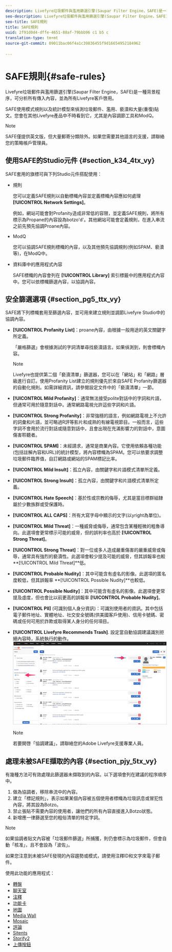 ```yaml
---
description: Livefyre垃圾郵件與濫用篩選引擎(Saupar Filter Engine，SAFE)是一種背景程序，可分析所有傳入內容，並為所有Livefyre客戶啓用。
seo-description: Livefyre垃圾郵件與濫用篩選引擎(Saupar Filter Engine，SAFE)是一種背景程序，可分析所有傳入內容，並為所有Livefyre客戶啓用。
seo-title: SAFE規則
title: SAFE規則
uuid: 2f91d0d4-dffe-4651-88af-79bbb96 c1 b5 c
translation-type: tm+mt
source-git-commit: 09011bac06f4a1c39836455f9d16654952184962

---
```



# SAFE規則{#safe-rules}

Livefyre垃圾郵件與濫用篩選引擎(Saupar Filter Engine，SAFE)是一種背景程序，可分析所有傳入內容，並為所有Livefyre客戶啓用。



SAFE使用模式規則以及統計模型來偵測垃圾郵件、濫用、褻瀆和大量(重復)貼文。您會在其他Livefyre產品中不時看到它，尤其是內容調節工具和ModQ。

>[!NOTE]
>
>SAFE僅提供英文版，但大量郵寄分類除外。如果您需要其他語言的支援，請聯絡您的策略帳戶管理員。

## 使用SAFE的Studio元件 {#section_k34_4tx_vy}

SAFE套用的旗標可與下列Studio元件搭配使用：

* 規則

   您可以定義SAFE規則以自動標幟內容並定義標幟內容應如何處理 **[!UICONTROL Network Settings]**。

   例如，網站可能會對Profanity造成非常低的容限，並定義SAFE規則，將所有標示為Propane的內容設為botzo'd'。其他網站可能會定義規則，在進入串流之前先預先協調Proane內容。

* ModQ

   您可以協調SAFE規則標幟的內容，以及其他預先協調規則(例如SPAM、褻瀆等)，在ModQ中。

* 資料庫中的應用程式內容

   SAFE標幟的內容會列在 **[!UICONTROL Library]** 索引標籤中的應用程式內容中。您可以依標幟篩選內容，以協調內容。

## 安全篩選選項 {#section_pg5_ttx_vy}

SAFE將下列標幟套用至篩選內容，並可用來建立規則並調節Livefyre Studio中的協調內容。

* **[!UICONTROL Profanity List]**：proane內容，由根據一般用途的英文關鍵字所定義。

   「嚴格篩選」會根據測試的字詞清單尋找褻瀆語言。如果偵測到，則會標幟內容。

   >[!NOTE]
   >
   >Livefyre也提供第二個「褻瀆清單」篩選器，您可以在「網站」和「網路」層級進行自訂。使用Profanity List建立的規則優先於來自SAFE Profanity篩選器的自動化規則。如需詳細資訊，請參閱設定文件中的「褻瀆清單」一節。

* **[!UICONTROL Mild Profanity]**：通常無法接受polite對話中的字詞和片語，但通常可用於隨意對話中。通常網路電視允許這些字詞和片語。
* **[!UICONTROL Strong Profanity]**：非常強穩的語言，例如網路電視上不允許的詞彙和片語，並可略過R評等影片和成熟的有線電視節目。一般而言，這些字詞不會用於流行對話或隨意對話中，且會出現在充滿影響力的對話中，意圖傷害聆聽者。
* **[!UICONTROL SPAM]**：未經請求，通常是商業內容。它使用依賴各種功能(包括註解內容和URL)的統計模型，將內容標幟為SPAM。您可以依要求調整垃圾郵件臨界值，自訂網路或網站的SPAM標記比率。
* **[!UICONTROL Mild Insult]**：孤立內容，由關鍵字和片語模式清單所定義。
* **[!UICONTROL Strong Insult]**：孤立內容，由關鍵字和片語模式清單所定義。
* **[!UICONTROL Hate Speech]**：基於性或宗教的侮辱，尤其是當目標群組隸屬於少數族群或受保護時。
* **[!UICONTROL ALL CAPS]**：所有大寫字母中顯示的文字(以yright為單位)。
* **[!UICONTROL Mild Threat]**：一種威脅或侮辱，通常包含某種輕微的粗魯導向。此選項會更常標示可能的威脅，但的誤判率也高於 **[!UICONTROL Strong Threat]**。

* **[!UICONTROL Strong Threat]**：對一位或多人造成嚴重傷害的嚴重威脅或侮辱，通常具有強烈的褻瀆性。此選項會較少提及可能的威脅，但其誤報率也較 **[!UICONTROL Mild Threat]**低。

* **[!UICONTROL Probable Nudity]**：其中可能含有虛名的影像。此選項的匿名度較低，但其誤報率 **[!UICONTROL Possible Nudity]**也較低。

* **[!UICONTROL Possible Nudity]**：其中可能含有虛名的影像。此選項會更常提及虛度，但也會比以前更高的誤報率 **[!UICONTROL Probable Nudity]**。

* **[!UICONTROL PII]** (可識別個人身分資訊)：可識別使用者的資訊。其中包括電子郵件地址、實體地址、社交安全號碼(供美國客戶使用)、信用卡號碼、密碼或任何可用於詐欺或取得某人身分的任何項目。
* **[!UICONTROL Livefyre Recommends Trash]**. 設定當自動協調建議識別拒絕內容時，系統執行的動作。 ![](assets/mod_reco1.png)

   >[!NOTE]
   >
   >若要開啓「協調建議」，請聯絡您的Adobe Livefyre支援專業人員。

## 處理未被SAFE擷取的內容 {#section_pjy_5tx_vy}

有幾種方法可有效處理此篩選器未擷取到的內容。以下選項會列在建議的程序順序中。

1. 做為協調者，移除串流中的內容。
1. 建立「標記規則」，表示如果某個內容被五個使用者標幟為垃圾訊息或冒犯性內容，將其設為Botzo。
1. 禁止張貼不需要內容的使用者，讓他們的所有內容直接進入Botzo狀態。
1. 新增應一律篩選至您的粗俗清單的特定字詞。

>[!NOTE]
>
>如果協調者貼文內容被「垃圾郵件篩選」所捕獲，則仍會標示為垃圾郵件，但會自動「核准」，且不會設為「波佐」。

如果您注意到未被SAFE發現的內容趨勢或模式，請使用注釋ID和文字來電子郵件。



使用此功能的應用程式：

* [轉盤](/help/using/c-about-apps/c-carousel-app/c-carousel-app.md#c_carousel_app)
* [聊天室](/help/using/c-about-apps/c-chat-app/c-chat-app.md#c_chat_app)
* [注釋](/help/using/c-about-apps/c-comments/c-comments.md)
* [功能卡](/help/using/c-about-apps/c-feature-card-app/c-feature-card-app.md#c_feature_card_app)
* [地圖](/help/using/c-about-apps/c-map-app/c-map-app.md#c_map_app)
* [Media Wall](/help/using/c-about-apps/c-media-wall-app/c-media-wall-app.md#c_media_wall_app)
* [Mosaic](/help/using/c-about-apps/c-mosaic-app/c-mosaic-app.md#c_mosaic_app)
* [評論](/help/using/c-about-apps/c-reviews-app/c-reviews-app.md#c_reviews_app)
* [Sitents](/help/using/c-about-apps/c-sidenotes-app/c-sidenotes-app.md#c_sidenotes_app)
* [Storify2](/help/using/c-about-apps/c-storify2/c-storify2.md#c_storify2)
* [上傳按鈕](/help/using/c-about-apps/c-upload-button-app/c-upload-button-app.md#c_upload_button_app)

